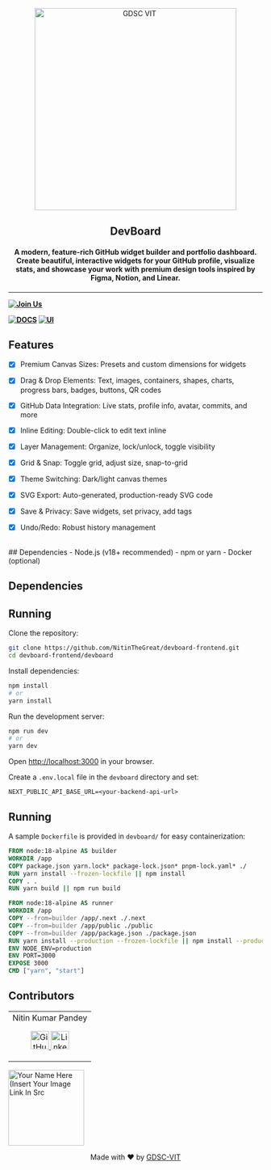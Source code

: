<p align="center">
<a href="https://dscvit.com">
	<img width="400" src="https://user-images.githubusercontent.com/56252312/159312411-58410727-3933-4224-b43e-4e9b627838a3.png#gh-light-mode-only" alt="GDSC VIT"/>
</a>
	<h2 align="center">DevBoard   </h2>
	<h4 align="center">A modern, feature-rich GitHub widget builder and portfolio dashboard. Create beautiful, interactive widgets for your GitHub profile, visualize stats, and showcase your work with premium design tools inspired by Figma, Notion, and Linear.<h4>
</p>

---
[![Join Us](https://img.shields.io/badge/Join%20Us-Developer%20Student%20Clubs-red)](https://dsc.community.dev/vellore-institute-of-technology/)
	
[![DOCS](https://img.shields.io/badge/Documentation-see%20docs-green?style=flat-square&logo=appveyor)](INSERT_LINK_FOR_DOCS_HERE) 
  [![UI ](https://img.shields.io/badge/User%20Interface-Link%20to%20UI-orange?style=flat-square&logo=appveyor)](INSERT_UI_LINK_HERE)

## Features
- [x] Premium Canvas Sizes: Presets and custom dimensions for widgets
- [x] Drag & Drop Elements: Text, images, containers, shapes, charts, progress bars, badges, buttons, QR codes
- [x] GitHub Data Integration: Live stats, profile info, avatar, commits, and more
- [x] Inline Editing: Double-click to edit text inline
- [x] Layer Management: Organize, lock/unlock, toggle visibility
- [x] Grid & Snap: Toggle grid, adjust size, snap-to-grid
- [x] Theme Switching: Dark/light canvas themes
- [x] SVG Export: Auto-generated, production-ready SVG code
- [x] Save & Privacy: Save widgets, set privacy, add tags
- [x] Undo/Redo: Robust history management


<br>
## Dependencies
- Node.js (v18+ recommended)
- npm or yarn
- Docker (optional)

## Dependencies
## Running

Clone the repository:
```bash
git clone https://github.com/NitinTheGreat/devboard-frontend.git
cd devboard-frontend/devboard
```

Install dependencies:
```bash
npm install
# or
yarn install
```

Run the development server:
```bash
npm run dev
# or
yarn dev
```

Open [http://localhost:3000](http://localhost:3000) in your browser.

Create a `.env.local` file in the `devboard` directory and set:
```
NEXT_PUBLIC_API_BASE_URL=<your-backend-api-url>
```
## Running

A sample `Dockerfile` is provided in `devboard/` for easy containerization:
```Dockerfile
FROM node:18-alpine AS builder
WORKDIR /app
COPY package.json yarn.lock* package-lock.json* pnpm-lock.yaml* ./
RUN yarn install --frozen-lockfile || npm install
COPY . .
RUN yarn build || npm run build

FROM node:18-alpine AS runner
WORKDIR /app
COPY --from=builder /app/.next ./.next
COPY --from=builder /app/public ./public
COPY --from=builder /app/package.json ./package.json
RUN yarn install --production --frozen-lockfile || npm install --production
ENV NODE_ENV=production
ENV PORT=3000
EXPOSE 3000
CMD ["yarn", "start"]
```


## Contributors


<table>
   <tr align="center">
	   <td>
	   Nitin Kumar Pandey
<!-- 	   <p align="center">
		   <img src = "https://media.licdn.com/dms/image/D4D03AQFQwQwQwQwQwQ/profile-displayphoto-shrink_200_200/0?e=1696464000&v=beta&t=QwQwQwQwQwQwQwQwQwQwQwQwQwQwQwQwQwQw" width="150" height="150" alt="Nitin Kumar Pandey">
	   </p> -->
		<p align="center">
			   <a href = "https://github.com/NitinTheGreat">
				   <img src = "http://www.iconninja.com/files/241/825/211/round-collaboration-social-github-code-circle-network-icon.svg" width="36" height = "36" alt="GitHub"/>
			   </a>
			   <a href = "https://www.linkedin.com/in/nitinkrpandey">
				   <img src = "http://www.iconninja.com/files/863/607/751/network-linkedin-social-connection-circular-circle-media-icon.svg" width="36" height="36" alt="LinkedIn"/>
			   </a>
		   </p>
	   </td>
   </tr>
</table>
			<img src = "https://dscvit.com/images/dsc-logo-square.svg" width="150" height="150" alt="Your Name Here (Insert Your Image Link In Src">
		</p>
  
		
	
</table>

<p align="center">
	Made with ❤ by <a href="https://dscvit.com">GDSC-VIT</a>
</p>
